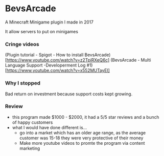 # BevsArcade
A Minecraft Minigame plugin I made in 2017

It allow servers to put on minigames

### Cringe videos
(Plugin tutorial - Spigot - How to install BevsArcade)[https://www.youtube.com/watch?v=z2TpiRXeQ6c]
(BevsArcade - Multi Language Support -Developerment Log #1)[https://www.youtube.com/watch?v=x552MUTayEI]

### Why I stopped
Bad return on investment because support costs kept growing.

### Review
* this program made $1000 - $2000, it had a 5/5 star reviews and a bunch of happy customers
* what I would have done different is...
  * go into a market which has an older age range, as the average customer 
was 15-18 they were very protective of their money
  * Make more youtube videos to promte the program via content marketing
